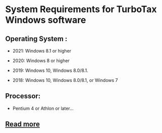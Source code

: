 # System Requirements for TurboTax Windows software


## Operating System :
* 2021: Windows 8.1 or higher 

* 2020: Windows 8 or higher 

* 2019: Windows 10, Windows 8.0/8.1. 

* 2018: Windows 10, Windows 8.0/8.1, or Windows 7 



## Processor: 
* Pentium 4 or Athlon or later... 

## [Read more](https://sites.google.com/a/install.barenot.com/install-turbotax-with-license-code)
